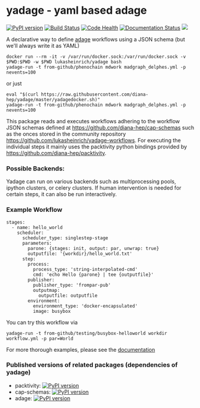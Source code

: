 # yadage - yaml based adage

[![PyPI version](https://badge.fury.io/py/yadage.svg)](https://badge.fury.io/py/yadage)
[![Build Status](https://travis-ci.org/diana-hep/yadage.svg?branch=master)](https://travis-ci.org/diana-hep/yadage)
[![Code Health](https://landscape.io/github/diana-hep/yadage/master/landscape.svg?style=flat)](https://landscape.io/github/diana-hep/yadage/master)
[![Documentation Status](https://readthedocs.org/projects/pip/badge/?version=latest)](http://yadage.readthedocs.org/en/latest/?badge=latest)
[![](https://images.microbadger.com/badges/image/lukasheinrich/yadage.svg)](https://microbadger.com/images/lukasheinrich/yadage "Get your own image badge on microbadger.com")

A declarative way to define [adage](https://github.com/diana-hep/adage.git) workflows using a JSON schema (but we'll always write it as YAML)

    docker run --rm -it -v /var/run/docker.sock:/var/run/docker.sock -v $PWD:$PWD -w $PWD lukasheinrich/yadage bash
    yadage-run -t from-github/phenochain mdwork madgraph_delphes.yml -p nevents=100

or just 

    eval "$(curl https://raw.githubusercontent.com/diana-hep/yadage/master/yadagedocker.sh)"
    yadage-run -t from-github/phenochain mdwork madgraph_delphes.yml -p nevents=100

This package reads and executes workflows adhering to the workflow JSON schemas defined at https://github.com/diana-hep/cap-schemas such as the onces stored in the community repository https://github.com/lukasheinrich/yadage-workflows. For executing the individual steps it mainly uses the packtivity python bindings provided by https://github.com/diana-hep/packtivity.

### Possible Backends:

Yadage can run on various backends such as multiprocessing pools, ipython clusters, or celery clusters. If human intervention is needed for certain steps, it can also be run interactively.

### Example Workflow

    stages:
      - name: hello_world
        scheduler:
          scheduler_type: singlestep-stage
          parameters:
            parone: {stages: init, output: par, unwrap: true}
            outputfile: '{workdir}/hello_world.txt'
          step:
            process:
              process_type: 'string-interpolated-cmd'
              cmd: 'echo Hello {parone} | tee {outputfile}'
            publisher:
              publisher_type: 'frompar-pub'
              outputmap:
                outputfile: outputfile
            environment:
              environment_type: 'docker-encapsulated'
              image: busybox
              
You can try this workflow via 

    yadage-run -t from-github/testing/busybox-helloworld workdir workflow.yml -p par=World

For more thorough examples, please see the [documentation](http://yadage.readthedocs.io/en/latest/)

### Published versions of related packages (dependencies of yadage)

* packtivity: [![PyPI version](https://badge.fury.io/py/packtivity.svg)](https://badge.fury.io/py/packtivity)
* cap-schemas: [![PyPI version](https://badge.fury.io/py/cap-schemas.svg)](https://badge.fury.io/py/cap-schemas)
* adage: [![PyPI version](https://badge.fury.io/py/adage.svg)](https://badge.fury.io/py/adage)


